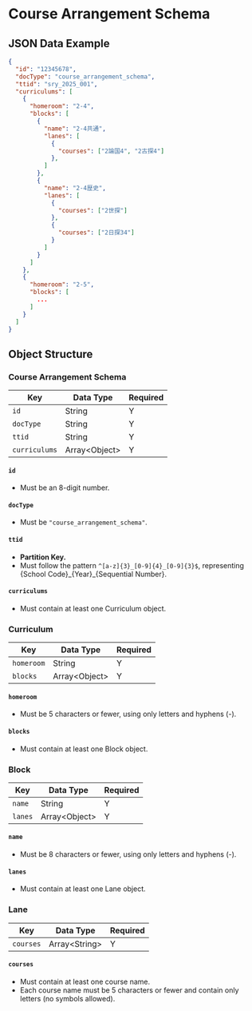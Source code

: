 # Course Arrangement Schema

## JSON Data Example

```json
{
  "id": "12345678",
  "docType": "course_arrangement_schema",
  "ttid": "sry_2025_001",
  "curriculums": [
    {
      "homeroom": "2-4",
      "blocks": [
        {
          "name": "2-4共通",
          "lanes": [
            {
              "courses": ["2論国4", "2古探4"]
            },
          ]
        },
        {
          "name": "2-4歴史",
          "lanes": [
            {
              "courses": ["2世探"]
            },
            {
              "courses": ["2日探34"]
            }
          ]
        }
      ]
    },
    {
      "homeroom": "2-5",
      "blocks": [
        ...
      ]
    }
  ]
}
```

## Object Structure

### Course Arrangement Schema

| Key           | Data Type       | Required |
| ------------- | --------------- | -------- |
| `id`          | String          | Y        |
| `docType`     | String          | Y        |
| `ttid`        | String          | Y        |
| `curriculums` | Array\<Object\> | Y        |

#### `id`
- Must be an 8-digit number.

#### `docType`
- Must be `"course_arrangement_schema"`.

#### `ttid`
- **Partition Key.**
- Must follow the pattern `^[a-z]{3}_[0-9]{4}_[0-9]{3}$`, representing {School Code}\_{Year}\_{Sequential Number}.

#### `curriculums`
- Must contain at least one Curriculum object.

### Curriculum

| Key        | Data Type       | Required |
| ---------- | --------------- | -------- |
| `homeroom` | String          | Y        |
| `blocks`   | Array\<Object\> | Y        |

#### `homeroom`
- Must be 5 characters or fewer, using only letters and hyphens (-).
#### `blocks`
- Must contain at least one Block object.

### Block

| Key     | Data Type       | Required |
| ------- | --------------- | -------- |
| `name`  | String          | Y        |
| `lanes` | Array\<Object\> | Y        |

#### `name`
- Must be 8 characters or fewer, using only letters and hyphens (-).

#### `lanes`
- Must contain at least one Lane object.

### Lane

| Key       | Data Type       | Required |
| --------- | --------------- | -------- |
| `courses` | Array\<String\> | Y        |

#### `courses`
- Must contain at least one course name.
- Each course name must be 5 characters or fewer and contain only letters (no symbols allowed).